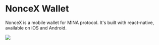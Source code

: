 # NonceX Wallet

NonceX is a mobile wallet for MINA protocol. It's built with react-native, available on iOS and Android.

![](https://www.noncelabs.xyz/noncex-sample.png)
